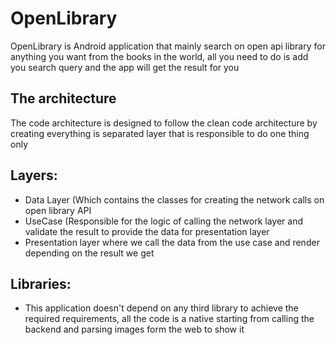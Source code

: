 # OpenLibrary

OpenLibrary is Android application that mainly search on open api library for anything you want from the books in the world, all you need to do is add you search query and the app will get the result for you

## The architecture

The code architecture is designed to follow the clean code architecture by creating everything is separated layer that is responsible to do one thing only

## Layers:
- Data Layer (Which contains the classes for creating the network calls on open library API
- UseCase (Responsible for the logic of calling the network layer and validate the result to provide the data for presentation layer
- Presentation layer where we call the data from the use case and render depending on the result we get

## Libraries:
- This application doesn't depend on any third library to achieve the required requirements, all the code is a native starting from calling the backend and parsing images form the web to show it
